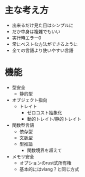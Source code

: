 # 主な考え方
* 出来るだけ見た目はシンプルに
* だか中身は複雑でもいい
* 実行時エラー0
* 常にベストな方法ができるように
* 全ての言語より使いやすい言語

# 機能
* 型安全
	* 静的型
* オブジェクト指向
	* トレイト
		* ゼロコスト抽象化
		* 動的トレイト/静的トレイト
* 関数型言語
	* 依存型
	* 文脈型
	* 型推論
		* 関数境界を超えて
* メモリ安全
	* オプションのrust式所有権
	* 基本的にはvlang？と同じ方式
